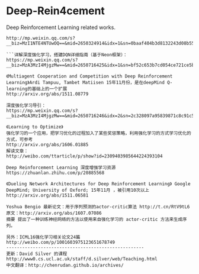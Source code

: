 # Deep-Rein4cement
Deep Reinforcement Learning related works.

```深度强化学习导引： 
http://mp.weixin.qq.com/s?__biz=MzI1NTE4NTUwOQ==&mid=2650324914&idx=1&sn=0baaf404b3d8132243d08b55310de210&scene=2&srcid=062732p5u33RRNIKUeDSlvXN&from=timeline&isappinstalled=0#wechat_redirect

```详解深度强化学习，搭建DQN详细指南（基于Neon框架）： 
https://mp.weixin.qq.com/s?__biz=MzA3MzI4MjgzMw==&mid=2650716425&idx=1&sn=bf52c653b7cd054ce721ce5be928c623

《Multiagent Cooperation and Competition with Deep Reinforcement Learning》Ardi Tampuu, Tambet Matiisen 15年11月份，是在deepMind Q-learning的基础上的一个扩展 
http://arxiv.org/abs/1511.08779

深度强化学习导引： 
https://mp.weixin.qq.com/s?__biz=MzA3MzI4MjgzMw==&mid=2650716246&idx=2&sn=2c328097a95839871c8c91c5c5af9de5

《Learning to Optimize》
强化学习的一个应用，把学习优化的过程加入了某些奖惩策略，利用强化学习的方式学习优化的方式，可参考 
http://arxiv.org/abs/1606.01885 
解读文章： 
http://weibo.com/ttarticle/p/show?id=2309403985644224393104

Deep Reinforcement Learning 深度增强学习资源 
https://zhuanlan.zhihu.com/p/20885568

《Dueling Network Architectures for Deep Reinforcement Learning》 Google DeepMind; University of Oxford; 15年11月 ，被引用10次以上 
http://arxiv.org/abs/1511.06581

Yoshua Bengio 最新论文：用于序列预测的actor-critic算法 http://t.cn/RtV9tL6 
原文：http://arxiv.org/abs/1607.07086 
摘要 提出了一种训练神经网络的方法以使用来自强化学习的 actor-critic 方法来生成序列。

另外：ICML16强化学习相关论文24篇  http://weibo.com/p/1001603975123651678749
----------------------------------------------------
更新：David Silver 的课程 
http://www0.cs.ucl.ac.uk/staff/d.silver/web/Teaching.html
中文翻译：http://chenrudan.github.io/archives/
